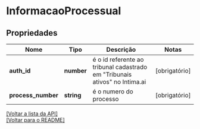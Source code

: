 # InformacaoProcessual

## Propriedades
Nome | Tipo | Descrição | Notas
------------ | ------------- | ------------- | -------------
**auth_id** | **number** | é o id referente ao tribunal cadastrado em "Tribunais ativos" no Intima.ai | [obrigatório] 
**process_number** | **string** | é o numero do processo | [obrigatório] 

[[Voltar a lista da API]](../../../README.md#Documentação-para-os-Endpoints-da-API)    
[[Voltar para o README]](../../../README.md#Intima.ai---SDK-NodeJS)
